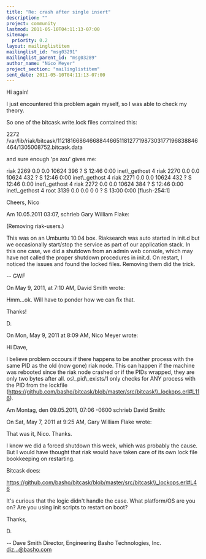 ```yaml
---
title: "Re: crash after single insert"
description: ""
project: community
lastmod: 2011-05-10T04:11:13-07:00
sitemap:
  priority: 0.2
layout: mailinglistitem
mailinglist_id: "msg03291"
mailinglist_parent_id: "msg03289"
author_name: "Nico Meyer"
project_section: "mailinglistitem"
sent_date: 2011-05-10T04:11:13-07:00
---
```


Hi again!

I just encountered this problem again myself, so I was able to check my 
theory.

So one of the bitcask.write.lock files contained this:

2272 
/var/lib/riak/bitcask/1121816686466884466511812771987303177196838846464/1305008752.bitcask.data


and sure enough 'ps axu' gives me:

riak 2269 0.0 0.0 10624 396 ? S 12:46 0:00 
inet\\_gethost 4
riak 2270 0.0 0.0 10624 432 ? S 12:46 0:00 
inet\\_gethost 4
riak 2271 0.0 0.0 10624 432 ? S 12:46 0:00 
inet\\_gethost 4
riak 2272 0.0 0.0 10624 384 ? S 12:46 0:00 
inet\\_gethost 4
root 3139 0.0 0.0 0 0 ? S 13:00 0:00 
[flush-254:1]


Cheers,
Nico

Am 10.05.2011 03:07, schrieb Gary William Flake:

(Removing riak-users.)

This was on an Umbuntu 10.04 box. Riaksearch was auto started in init.d but we 
occasionally start/stop the service as part of our application stack. In this 
one case, we did a shutdown from an admin web console, which may have not 
called the proper shutdown procedures in init.d. On restart, I noticed the 
issues and found the locked files. Removing them did the trick.

-- GWF


On May 9, 2011, at 7:10 AM, David Smith wrote:


Hmm...ok. Will have to ponder how we can fix that.

Thanks!

D.

On Mon, May 9, 2011 at 8:09 AM, Nico Meyer wrote:

Hi Dave,

I believe problem occours if there happens to be another process with
the same PID as the old (now gone) riak node. This can happen if the
machine was rebooted since the riak node crashed or if the PIDs wrapped,
they are only two bytes after all.
os\\_pid\\_exists/1 only checks for ANY process with the PID from the
lockfile
(https://github.com/basho/bitcask/blob/master/src/bitcask\\_lockops.erl#L116).

Am Montag, den 09.05.2011, 07:06 -0600 schrieb David Smith:

On Sat, May 7, 2011 at 9:25 AM, Gary William Flake wrote:

That was it, Nico. Thanks.

I know we did a forced shutdown this week, which was probably the cause. But I 
would have thought that riak would have taken care of its own lock file 
bookkeeping on restarting.

Bitcask does:

https://github.com/basho/bitcask/blob/master/src/bitcask\\_lockops.erl#L46

It's curious that the logic didn't handle the case. What platform/OS
are you on? Are you using init scripts to restart on boot?

Thanks,

D.


--
Dave Smith
Director, Engineering
Basho Technologies, Inc.
diz...@basho.com

